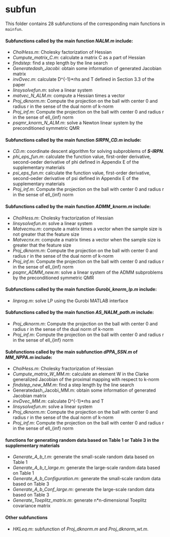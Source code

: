 # subfun
This folder contains 28 subfunctions of the corresponding main functions in `mainfun`.
#### Subfunctions called by the main function *NALM.m* include: 
  - *CholHess.m*:  Cholesky factorization of Hessian
  - *Cumpute_matrix_C.m*: calculate a matrix C as a part of Hessian
  - *findstep*: find a step length by the line search
  - *Generatedash_Jacobi*: obtain some information of generated Jacobian matrix
  - *invDvec.m*: calculate D^{-1}*rhs and T defined in Section 3.3 of the paper
  - *linsysolvefun.m*: solve a linear system
  - *matvec_N_ALM.m*: compute a Hessian times a vector
  - *Proj_dknorm.m*: Compute the projection on the ball with center 0 and radius r in the sense of the dual norm of k-norm
  - *Proj_inf.m*: Compute the projection on the ball with center 0 and radius r in the sense of ell_{inf} norm
  - *psqmr_knorm_N_ALM.m*: solve a Newton linear system by the preconditioned symmetric QMR
#### Subfunctions called by the main function *SIRPN_CD.m* include: 
  - *CD.m*: coordinate descent algorithm for solving subproblems of ***S-IRPN***.
  - *phi_eps_fun.m*: calculate the function value, first-order derivative, second-oeder derivative of phi defined in Appendix E of the supplementary materials
  - *psi_eps_fun.m*: calculate the function value, first-order derivative, second-oeder derivative of psi defined in Appendix E of the supplementary materials
  - *Proj_inf.m*: Compute the projection on the ball with center 0 and radius r in the sense of ell_{inf} norm
#### Subfunctions called by the main function *ADMM_knorm.m* include: 
  - *CholHess.m*:  Cholesky fractorization of Hessian
  - *linsysolvefun.m*: solve a linear system 
  - *Matvecmu.m*: compute a matrix times a vector when the sample size is not greater that the feature size
  - *Matvecnx.m*: compute a matrix times a vector when the sample size is greater that the feature size
  - *Proj_dknorm.m*: Compute the projection on the ball with center 0 and radius r in the sense of the dual norm of k-norm
  - *Proj_inf.m*: Compute the projection on the ball with center 0 and radius r in the sense of ell_{inf} norm
  - *psqmr_ADMM_new.m*: solve a linear system of the ADMM subproblems by the preconditioned symmetric QMR
#### Subfunctions called by the main function *Gurobi_knorm_lp.m* include: 
  - *linprog.m*: solve LP using the Gurobi MATLAB interface
#### Subfunctions called by the main function *AS_NALM_path.m* include: 
  - *Proj_dknorm.m*: Compute the projection on the ball with center 0 and radius r in the sense of the dual norm of k-norm
  - *Proj_inf.m*: Compute the projection on the ball with center 0 and radius r in the sense of ell_{inf} norm
#### Subfunctions called by the main subfunction *dPPA_SSN.m* of *MM_NPPA.m* include: 
  - *CholHess.m*:  Cholesky fractorization of Hessian 
  - *Cumpute_matrix_W_MM.m*: calculate an element W in the Clarke generalized Jacobian of the proximal mapping with respect to k-norm
  - *findstep_new_MM.m*: find a step length by the line search
  - Generatedash_Jacobi_MM.m: obtain some information of generated Jacobian matrix
  - *invDvec_MM.m*: calculate D^{-1}*rhs and T 
  - *linsysolvefun.m*: solve a linear system
  - *Proj_dknorm.m*: Compute the projection on the ball with center 0 and radius r in the sense of the dual norm of k-norm
  - *Proj_inf.m*: Compute the projection on the ball with center 0 and radius r in the sense of ell_{inf} norm
#### functions for generating random data based on Table 1 or Table 3 in the supplementary materials
  - *Generate_A_b_t.m*: generate the small-scale random data based on Table 1 
  - *Generate_A_b_t_large.m*: generate the large-scale random data based on Table 1 
  - *Generate_A_b_Configuration.m*: generate the small-scale random data based on Table 3
  - *Generate_A_b_Conf_large.m*: generate the large-scale random data based on Table 3 
  - *Generate_Toeplitz_matrix.m*: generate n*n-dimensional Toeplitz covariance matrix
#### Other subfunctions
  - *HKLeq.m*: subfunction of *Proj_dknorm.m* and *Proj_dknorm_wt.m*.
 
